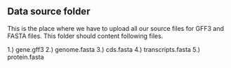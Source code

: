 ## Data source folder

This is the place where we have to upload all our source files for GFF3 and FASTA files. This folder should content following files.

1.) gene.gff3
2.) genome.fasta
3.) cds.fasta
4.) transcripts.fasta
5.) protein.fasta